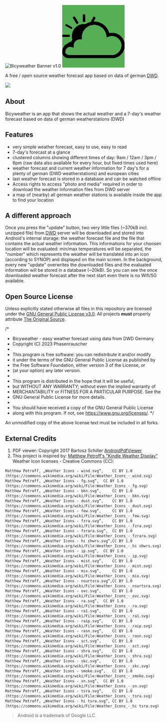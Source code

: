 

![Bicyweather Banner v1.0](https://github.com/phasenrauscher/Weather/blob/master/app/src/main/res/drawable-200dpi/bkngreen.png)
![Bicyweather Banner v1.0](app/src/main/res/drawable-200dpi/bkngreen.png)

A free / open source weather forecast app based on data of german [DWD](https://opendata.dwd.de).

[<img src="https://fdroid.gitlab.io/artwork/badge/get-it-on.png" height="75" />]()



## About

Bicyweather is an app that shows the actual weather and a 7-day's weather forecast based on data of german weatherstations (DWD) 

## Features

- very simple weather forecast, easy to use, easy to read
- 7-day's forecast at a glance
- clustered columns showing different times of day: 9am / 12am / 3pm / 6pm (raw data also available for every hour, but fixed times used here)
- weather forecast and current weather information for 7 day's for a plenty of german (DWD weatherstations) and european cities 
- last weather forecast is stored in a database and can be watched offline
- Access rights to access "photo and media" required in order to download the weather information files from DWD server
- a map of (nearby) all german weather stations is available inside the app to find your location

## A different approach 

Once you press the "update" button, two very little files (~370kB incl. unzipped file) from [DWD](https://opendata.dwd.de) server will be downloaded and stored into Android's internal storage: the weather forecast file and the file that contains the actual weather information. This informations for your choosen location will be evaluated: min/max temperatures will be separated, the "number" which represents the weather will be translated into an icon (according to SYNOP) and displayed on the main screen. 
In the background, every new "update" overwrites the downloaded files and the evaluated information will be stored in a database (~20kB). So you can see the once downloaded weather forecast after the next start even there is no Wifi/5G available.  

## Open Source License

Unless explicitly stated otherwise all files in this repository are licensed under the [GNU General Public License v3.0](https://www.gnu.org/licenses/gpl-3.0-standalone.html). All projects **must** properly attribute [The Original Source](https://github.com/phasenrauscher/Weather).

/*
 * Bicyweather - easy weather forecast using data from DWD Germany
 * Copyright (C) 2023 Phasenrauscher
 *
 * This program is free software: you can redistribute it and/or modify
 * it under the terms of the GNU General Public License as published by
 * the Free Software Foundation, either version 3 of the License, or
 * (at your option) any later version.
 *
 * This program is distributed in the hope that it will be useful,
 * but WITHOUT ANY WARRANTY; without even the implied warranty of
 * MERCHANTABILITY or FITNESS FOR A PARTICULAR PURPOSE.  See the
 * GNU General Public License for more details.
 *
 * You should have received a copy of the GNU General Public License
 * along with this program.  If not, see <https://www.gnu.org/licenses/>.
 */

An unmodified copy of the above license text must be included in all forks.

## External Credits

 
 1.  PDF viewer: Copyright 2017 Bartosz Schiller [AndroidPdfViewer](https://github.com/barteksc/AndroidPdfViewer)
 2.  This project is inspired by:  [Matthew Petroff's "Kindle Weather Display"](https://mpetroff.net/2012/09/kindle-weather-display/)
	 Weather Icon licenses - Creative Commons (CC):

    Matthew Petroff, „Weather Icons - wind.svg“, 	CC BY 1.0 (https://commons.wikimedia.org/wiki/File:Weather_Icons_-_wind.svg)
    Matthew Petroff, „Weather Icons - fg.svg“, 	CC BY 1.0 (https://commons.wikimedia.org/wiki/File:Weather_Icons_-_fg.svg)
    Matthew Petroff, „Weather Icons - bkn.svg“, 	CC BY 1.0 (https://commons.wikimedia.org/wiki/File:Weather_Icons_-_bkn.svg)
    Matthew Petroff, „Weather Icons - dust.svg“, 	CC BY 1.0 (https://commons.wikimedia.org/wiki/File:Weather_Icons_-_dust.svg)
    Matthew Petroff, „Weather Icons - few.svg“, 	CC BY 1.0 (https://commons.wikimedia.org/wiki/File:Weather_Icons_-_few.svg)
    Matthew Petroff, „Weather Icons - fzra.svg“, 	CC BY 1.0 (https://commons.wikimedia.org/wiki/File:Weather_Icons_-_fzra.svg)
    Matthew Petroff, „Weather Icons - fzrara.svg“, 	CC BY 1.0 (https://commons.wikimedia.org/wiki/File:Weather_Icons_-_fzrara.svg)
    Matthew Petroff, „Weather Icons - hi shwrs.svg“,CC BY 1.0 (https://commons.wikimedia.org/wiki/File:Weather_Icons_-_hi shwrs.svg)
    Matthew Petroff, „Weather Icons - ip.svg“, 	CC BY 1.0 (https://commons.wikimedia.org/wiki/File:Weather_Icons_-_ip.svg)
    Matthew Petroff, „Weather Icons - mist.svg“, 	CC BY 1.0 (https://commons.wikimedia.org/wiki/File:Weather_Icons_-_mist.svg)
    Matthew Petroff, „Weather Icons - mix.svg“, 	CC BY 1.0 (https://commons.wikimedia.org/wiki/File:Weather_Icons_-_mix.svg)
    Matthew Petroff, „Weather Icons - nsurtsra.svg“,CC BY 1.0 (https://commons.wikimedia.org/wiki/File:Weather_Icons_-_nsurtsra.svg)
    Matthew Petroff, „Weather Icons - ovc.svg“, 	CC BY 1.0 (https://commons.wikimedia.org/wiki/File:Weather_Icons_-_ovc.svg)
    Matthew Petroff, „Weather Icons - ra.svg“, 	CC BY 1.0 (https://commons.wikimedia.org/wiki/File:Weather_Icons_-_ra.svg)
    Matthew Petroff, „Weather Icons - ra1.svg“, 	CC BY 1.0 (https://commons.wikimedia.org/wiki/File:Weather_Icons_-_ra1.svg)
    Matthew Petroff, „Weather Icons - raip.svg“, 	CC BY 1.0 (https://commons.wikimedia.org/wiki/File:Weather_Icons_-_raip.svg)
    Matthew Petroff, „Weather Icons - rasn.svg“, 	CC BY 1.0 (https://commons.wikimedia.org/wiki/File:Weather_Icons_-_rasn.svg)
    Matthew Petroff, „Weather Icons - sct.svg“, 	CC BY 1.0 (https://commons.wikimedia.org/wiki/File:Weather_Icons_-_sct.svg)
    Matthew Petroff, „Weather Icons - shra.svg“, 	CC BY 1.0 (https://commons.wikimedia.org/wiki/File:Weather_Icons_-_shra.svg)
    Matthew Petroff, „Weather Icons - skc.svg“, 	CC BY 1.0 (https://commons.wikimedia.org/wiki/File:Weather_Icons_-_skc.svg)
    Matthew Petroff, „Weather Icons - smoke.svg“, 	CC BY 1.0 (https://commons.wikimedia.org/wiki/File:Weather_Icons_-_smoke.svg)
    Matthew Petroff, „Weather Icons - sn.svg“, 	CC BY 1.0 (https://commons.wikimedia.org/wiki/File:Weather_Icons_-_sn.svg)
    Matthew Petroff, „Weather Icons - tsra.svg“, 	CC BY 1.0 (https://commons.wikimedia.org/wiki/File:Weather_Icons_-_tsra.svg)
    Matthew Petroff, „Weather Icons - hi tsra.svg“, CC BY 1.0 (https://commons.wikimedia.org/wiki/File:Weather_Icons_-_hi tsra.svg)

> Android is a trademark of Google LLC.
